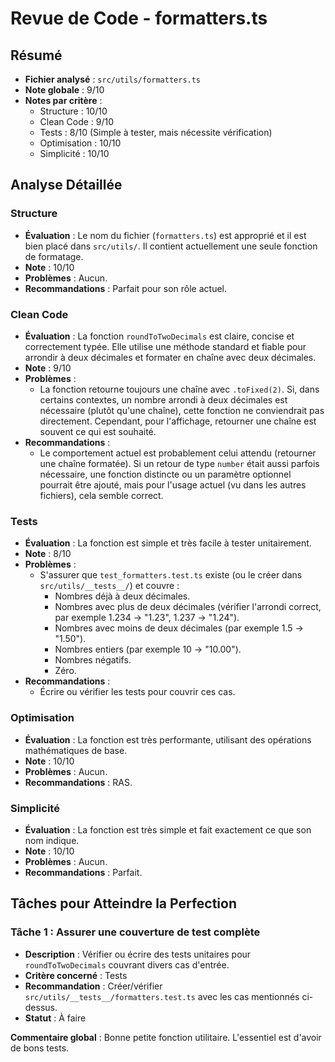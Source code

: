 # Revue de Code - formatters.ts

## Résumé
- **Fichier analysé** : `src/utils/formatters.ts`
- **Note globale** : 9/10
- **Notes par critère** :
  - Structure : 10/10
  - Clean Code : 9/10
  - Tests : 8/10 (Simple à tester, mais nécessite vérification)
  - Optimisation : 10/10
  - Simplicité : 10/10

## Analyse Détaillée
### Structure
- **Évaluation** : Le nom du fichier (`formatters.ts`) est approprié et il est bien placé dans `src/utils/`. Il contient actuellement une seule fonction de formatage.
- **Note** : 10/10
- **Problèmes** : Aucun.
- **Recommandations** : Parfait pour son rôle actuel.

### Clean Code
- **Évaluation** : La fonction `roundToTwoDecimals` est claire, concise et correctement typée. Elle utilise une méthode standard et fiable pour arrondir à deux décimales et formater en chaîne avec deux décimales.
- **Note** : 9/10
- **Problèmes** :
    - La fonction retourne toujours une chaîne avec `.toFixed(2)`. Si, dans certains contextes, un nombre arrondi à deux décimales est nécessaire (plutôt qu'une chaîne), cette fonction ne conviendrait pas directement. Cependant, pour l'affichage, retourner une chaîne est souvent ce qui est souhaité.
- **Recommandations** :
    - Le comportement actuel est probablement celui attendu (retourner une chaîne formatée). Si un retour de type `number` était aussi parfois nécessaire, une fonction distincte ou un paramètre optionnel pourrait être ajouté, mais pour l'usage actuel (vu dans les autres fichiers), cela semble correct.

### Tests
- **Évaluation** : La fonction est simple et très facile à tester unitairement.
- **Note** : 8/10
- **Problèmes** :
    - S'assurer que `test_formatters.test.ts` existe (ou le créer dans `src/utils/__tests__/`) et couvre :
        - Nombres déjà à deux décimales.
        - Nombres avec plus de deux décimales (vérifier l'arrondi correct, par exemple 1.234 -> "1.23", 1.237 -> "1.24").
        - Nombres avec moins de deux décimales (par exemple 1.5 -> "1.50").
        - Nombres entiers (par exemple 10 -> "10.00").
        - Nombres négatifs.
        - Zéro.
- **Recommandations** :
    - Écrire ou vérifier les tests pour couvrir ces cas.

### Optimisation
- **Évaluation** : La fonction est très performante, utilisant des opérations mathématiques de base.
- **Note** : 10/10
- **Problèmes** : Aucun.
- **Recommandations** : RAS.

### Simplicité
- **Évaluation** : La fonction est très simple et fait exactement ce que son nom indique.
- **Note** : 10/10
- **Problèmes** : Aucun.
- **Recommandations** : Parfait.

## Tâches pour Atteindre la Perfection
### Tâche 1 : Assurer une couverture de test complète
- **Description** : Vérifier ou écrire des tests unitaires pour `roundToTwoDecimals` couvrant divers cas d'entrée.
- **Critère concerné** : Tests
- **Recommandation** : Créer/vérifier `src/utils/__tests__/formatters.test.ts` avec les cas mentionnés ci-dessus.
- **Statut** : À faire

**Commentaire global** : Bonne petite fonction utilitaire. L'essentiel est d'avoir de bons tests. 